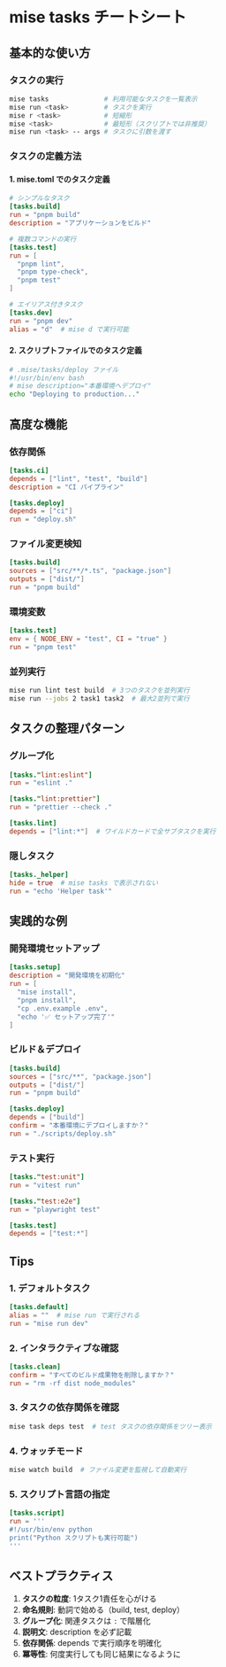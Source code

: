 # mise tasks チートシート

## 基本的な使い方

### タスクの実行
```bash
mise tasks              # 利用可能なタスクを一覧表示
mise run <task>         # タスクを実行
mise r <task>           # 短縮形
mise <task>             # 最短形（スクリプトでは非推奨）
mise run <task> -- args # タスクに引数を渡す
```

### タスクの定義方法

#### 1. mise.toml でのタスク定義
```toml
# シンプルなタスク
[tasks.build]
run = "pnpm build"
description = "アプリケーションをビルド"

# 複数コマンドの実行
[tasks.test]
run = [
  "pnpm lint",
  "pnpm type-check", 
  "pnpm test"
]

# エイリアス付きタスク
[tasks.dev]
run = "pnpm dev"
alias = "d"  # mise d で実行可能
```

#### 2. スクリプトファイルでのタスク定義
```bash
# .mise/tasks/deploy ファイル
#!/usr/bin/env bash
# mise description="本番環境へデプロイ"
echo "Deploying to production..."
```

## 高度な機能

### 依存関係
```toml
[tasks.ci]
depends = ["lint", "test", "build"]
description = "CI パイプライン"

[tasks.deploy]
depends = ["ci"]
run = "deploy.sh"
```

### ファイル変更検知
```toml
[tasks.build]
sources = ["src/**/*.ts", "package.json"]
outputs = ["dist/"]
run = "pnpm build"
```

### 環境変数
```toml
[tasks.test]
env = { NODE_ENV = "test", CI = "true" }
run = "pnpm test"
```

### 並列実行
```bash
mise run lint test build  # 3つのタスクを並列実行
mise run --jobs 2 task1 task2  # 最大2並列で実行
```

## タスクの整理パターン

### グループ化
```toml
[tasks."lint:eslint"]
run = "eslint ."

[tasks."lint:prettier"] 
run = "prettier --check ."

[tasks.lint]
depends = ["lint:*"]  # ワイルドカードで全サブタスクを実行
```

### 隠しタスク
```toml
[tasks._helper]
hide = true  # mise tasks で表示されない
run = "echo 'Helper task'"
```

## 実践的な例

### 開発環境セットアップ
```toml
[tasks.setup]
description = "開発環境を初期化"
run = [
  "mise install",
  "pnpm install",
  "cp .env.example .env",
  "echo '✅ セットアップ完了'"
]
```

### ビルド＆デプロイ
```toml
[tasks.build]
sources = ["src/**", "package.json"]
outputs = ["dist/"]
run = "pnpm build"

[tasks.deploy]
depends = ["build"]
confirm = "本番環境にデプロイしますか？"
run = "./scripts/deploy.sh"
```

### テスト実行
```toml
[tasks."test:unit"]
run = "vitest run"

[tasks."test:e2e"]
run = "playwright test"

[tasks.test]
depends = ["test:*"]
```

## Tips

### 1. デフォルトタスク
```toml
[tasks.default]
alias = ""  # mise run で実行される
run = "mise run dev"
```

### 2. インタラクティブな確認
```toml
[tasks.clean]
confirm = "すべてのビルド成果物を削除しますか？"
run = "rm -rf dist node_modules"
```

### 3. タスクの依存関係を確認
```bash
mise task deps test  # test タスクの依存関係をツリー表示
```

### 4. ウォッチモード
```bash
mise watch build  # ファイル変更を監視して自動実行
```

### 5. スクリプト言語の指定
```toml
[tasks.script]
run = '''
#!/usr/bin/env python
print("Python スクリプトも実行可能")
'''
```

## ベストプラクティス

1. **タスクの粒度**: 1タスク1責任を心がける
2. **命名規則**: 動詞で始める（build, test, deploy）
3. **グループ化**: 関連タスクは `:` で階層化
4. **説明文**: description を必ず記載
5. **依存関係**: depends で実行順序を明確化
6. **冪等性**: 何度実行しても同じ結果になるように